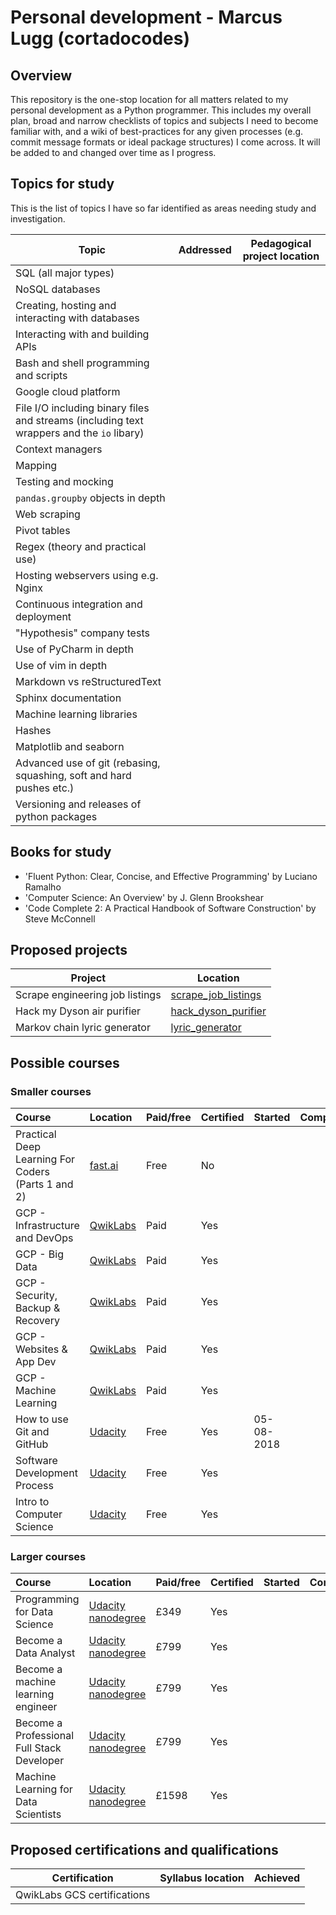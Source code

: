 # Personal development - Marcus Lugg (cortadocodes)
## Overview
This repository is the one-stop location for all matters related to my 
personal development as a Python programmer. This includes my overall plan, 
broad and narrow checklists of topics and subjects I need to become familiar 
with, and a wiki of best-practices for any given processes (e.g. commit 
message formats or ideal package structures) I come across. It will be added
to and changed over time as I progress.
## Topics for study
This is the list of topics I have so far identified as areas needing study 
and investigation.

| Topic              | Addressed| Pedagogical project location |
| ------------------ | ---------| ---------------------------- |
| SQL (all major types) |
| NoSQL databases |
| Creating, hosting and interacting with databases |
| Interacting with and building APIs | 
| Bash and shell programming and scripts |
| Google cloud platform |
| File I/O including binary files and streams (including text wrappers and the `io` libary) |
| Context managers |
| Mapping |
| Testing and mocking |
| `pandas.groupby` objects in depth |
| Web scraping | 
| Pivot tables |
| Regex (theory and practical use) |
| Hosting webservers using e.g. Nginx |
| Continuous integration and deployment |
| "Hypothesis" company tests |
| Use of PyCharm in depth |
| Use of vim in depth |
| Markdown vs reStructuredText |
| Sphinx documentation |
| Machine learning libraries |
| Hashes |
| Matplotlib and seaborn |
| Advanced use of git (rebasing, squashing, soft and hard pushes etc.) |
| Versioning and releases of python packages |
## Books for study

* 'Fluent Python: Clear, Concise, and Effective Programming' by Luciano Ramalho
* 'Computer Science: An Overview' by J. Glenn Brookshear
* 'Code Complete 2: A Practical Handbook of Software Construction' by Steve McConnell
## Proposed projects

| Project | Location |
| ------- | ----------- |
| Scrape engineering job listings | [scrape_job_listings](projects/scrape_job_listings)
| Hack my Dyson air purifier | [hack_dyson_purifier](projects/hack_dyson_purifier)	   
| Markov chain lyric generator | [lyric_generator](projects/lyric_generator)
## Possible courses

### Smaller courses

| Course | Location | Paid/free | Certified | Started | Completed |
| :----- | :------- | :-------- | :-------- | :------ | :-------- |
| Practical Deep Learning For Coders (Parts 1 and 2) | [fast.ai](http://course.fast.ai) | Free | No |
| GCP - Infrastructure and DevOps | [QwikLabs](https://qwiklabs.com/home?locale=en) | Paid | Yes |
| GCP - Big Data | [QwikLabs](https://qwiklabs.com/home?locale=en) | Paid | Yes |
| GCP - Security, Backup & Recovery | [QwikLabs](https://qwiklabs.com/home?locale=en) | Paid | Yes |
| GCP - Websites & App Dev | [QwikLabs](https://qwiklabs.com/home?locale=en) | Paid | Yes |
| GCP - Machine Learning | [QwikLabs](https://qwiklabs.com/home?locale=en) | Paid | Yes |
| How to use Git and GitHub | [Udacity](https://eu.udacity.com/course/how-to-use-git-and-github--ud775) | Free | Yes | 05-08-2018 |
| Software Development Process | [Udacity](https://eu.udacity.com/course/software-development-process--ud805) | Free | Yes |
| Intro to Computer Science | [Udacity](https://eu.udacity.com/course/intro-to-computer-science--cs101) | Free | Yes |
 
 ### Larger courses
| Course | Location | Paid/free | Certified | Started | Completed |
| :----- | :------- | :-------- | :-------- | :------ | :-------- |
| Programming for Data Science | [Udacity nanodegree](https://eu.udacity.com/course/programming-for-data-science-nanodegree--nd104) | £349 | Yes |
| Become a Data Analyst | [Udacity nanodegree](https://eu.udacity.com/course/data-analyst-nanodegree--nd002) | £799 | Yes |
| Become a machine learning engineer | [Udacity nanodegree](https://eu.udacity.com/course/machine-learning-engineer-nanodegree--nd009) | £799 | Yes |
| Become a Professional Full Stack Developer | [Udacity nanodegree](https://eu.udacity.com/course/full-stack-web-developer-nanodegree--nd004) | £799 | Yes |
| Machine Learning for Data Scientists | [Udacity nanodegree](https://eu.udacity.com/course/data-scientist-nanodegree--nd025) | £1598 | Yes |
## Proposed certifications and qualifications

| Certification | Syllabus location | Achieved |
| ------------- | ----------------- | -------- |
| QwikLabs GCS certifications
